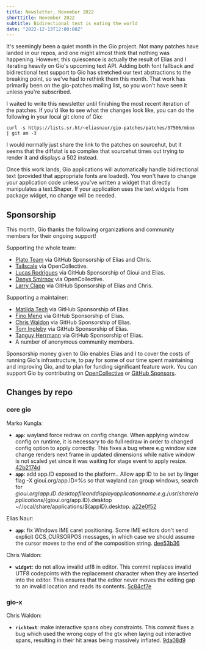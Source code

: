 ```yaml
---
title: Newsletter, November 2022
shorttitle: November 2022
subtitle: Bidirectional text is eating the world
date: "2022-12-13T12:00:00Z"
---
```


It's seemingly been a quiet month in the Gio project. Not many patches have landed in our repos, and one might almost think that nothing was happening. However, this quiescence is actually the result of Elias and I iterating heavily on Gio's upcoming text API. Adding both font fallback and bidirectional text support to Gio has stretched our text abstractions to the breaking point, so we've had to rethink them this month. That work has primarily been on the gio-patches mailing list, so you won't have seen it unless you're subscribed.

I waited to write this newsletter until finishing the most recent iteration of the patches. If you'd like to see what the changes look like, you can do the following in your local git clone of Gio:

```
curl -s https://lists.sr.ht/~eliasnaur/gio-patches/patches/37506/mbox | git am -3
```

I would normally just share the link to the patches on sourcehut, but it seems that the diffstat is so complex that sourcehut times out trying to render it and displays a 502 instead.

Once this work lands, Gio applications will automatically handle bidirectional text (provided that appropriate fonts are loaded). You won't have to change your application code unless you've written a widget that directly manipulates a text.Shaper. If your application uses the text widgets from package widget, no change will be needed.

## Sponsorship

This month, Gio thanks the following organizations and community members for their ongoing support!

Supporting the whole team:

- [Plato Team](https://www.platoapp.com/) via GitHub Sponsorship of Elias and Chris.
- [Tailscale](https://tailscale.com/) via OpenCollective.
- [Lucas Rodrigues](https://github.com/Inkeliz/) via GitHub Sponsorship of Gioui and Elias.
- [Denys Smirnov](https://github.com/dennwc) via OpenCollective.
- [Larry Clapp](https://github.com/theclapp) via GitHub Sponsorship of Elias and Chris.

Supporting a maintainer:

- [Matilda Tech](https://github.com/matildatech) via GitHub Sponsorship of Elias.
- [Fino Meng](https://github.com/finomeng) via GitHub Sponsorship of Elias.
- [Chris Waldon](https://github.com/whereswaldon) via GitHub Sponsorship of Elias.
- [Tom Ingleby](https://github.com/tingleby) via GitHub Sponsorship of Elias.
- [Tanguy Herrmann](https://github.com/dolanor) via GitHub Sponsorship of Elias.
- A number of anonymous community members.

Sponsorship money given to Gio enables Elias and I to cover the costs of running Gio's infrastructure, to pay for some of our time spent maintaining and improving Gio, and to plan for funding significant feature work. You can support Gio by contributing on [OpenCollective](https://opencollective.com/gioui) or [GitHub Sponsors](https://github.com/sponsors/gioui).

## Changes by repo

### core gio

Marko Kungla:

- **`app`**: wayland force redraw on config change. When applying window config on runtime, it is necessary to do full redraw in order to changed config option to apply correctly. This fixes a bug where e.g window size change renders next frame in updated dimensions while native window is not scaled yet since it was waiting for stage event to apply resize. [42b2174d](https://git.sr.ht/~eliasnaur/gio/commit/42b2174d)
- **`app`**: add app.ID exposed to the platform.. Allow app ID to be set by linger flag -X gioui.org/app.ID=%s so that wayland can group windows, search for ${gioui.org/app.ID}.desktop file and display application name. e.g. /usr/share/applications/${gioui.org/app.ID}.desktop ~/.local/share/applications/${appID}.desktop. [a22e0f52](https://git.sr.ht/~eliasnaur/gio/commit/a22e0f52)

Elias Naur:

- **`app`**: fix Windows IME caret positioning. Some IME editors don't send explicit GCS_CURSORPOS messages, in which case we should assume the cursor moves to the end of the composition string. [dee53b36](https://git.sr.ht/~eliasnaur/gio/commit/dee53b36)

Chris Waldon:

- **`widget`**: do not allow invalid utf8 in editor. This commit replaces invalid UTF8 codepoints with the replacement character when they are inserted into the editor. This ensures that the editor never moves the editing gap to an invalid location and reads its contents. [5c84cf7e](https://git.sr.ht/~eliasnaur/gio/commit/5c84cf7e)

### gio-x

Chris Waldon:

- **`richtext`**: make interactive spans obey constraints. This commit fixes a bug which used the wrong copy of the gtx when laying out interactive spans, resulting in their hit areas being massively inflated. [9da08d9](https://git.sr.ht/~whereswaldon/gio-x/commit/9da08d9)

